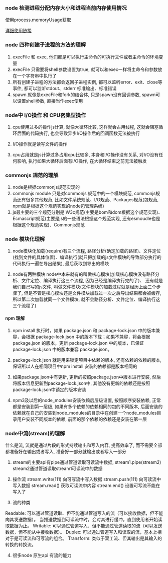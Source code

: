 ### node 检测进程分配内存大小和进程当前内存使用情况

使用process.memoryUsage获取

 [详细使用链接](https://www.lema.fun/post/47e93hs9s)

### node 四种创建子进程的方法的理解
1. execFile 和 exec, 他们都是可以执行主命令的可执行文件或者主命令的环境变量
2. execFile 只需要将shell参数设置为true, 就可以和exec一样将主命令和参数放在一个字符串中执行了
3. 所有创建子进程的方法都会返回子进程实例, 都可以监听error、exit、close等事件, 都可以监听stdout、stderr 标准输出、标准错误
4. spawn 就像是execFile和fork的结合体, 只是spawn没有回调参数, spawn可以设置shell参数, 直接当作exec使用

### node中 I/O操作 和 CPU密集型操作

1. cpu使用过多的操作js计算, 就像大循环比较, 这样就会占用线程, 这就会阻塞循环后面的代码执行, 也会导致异步I/O操作后的回调函数无法被执行

2. I/O操作就是读写文件的操作

3. cpu占用就是js计算过多占用cpu比较多, 本身和I/O操作没有关系, 对I/O没有任何影响, 执行如果大循环后面有I/O操作, 在大循环结束之前无法被触发

### commonjs 规范的理解

1. node是根据commonjs规范实现的
2. commonjs module 只是对commonjs 规范中的一个模块规范, commonjs规范还有很多其他规范, 比如文件系统规范、I/O规范、Packages规范(包规范, npm就是根据这个规范实现的node包管理系统)
3. js最主要的三个规范分别是 W3c规范(主要是bom和dom根据这个规范实现)、Ecmascript规范(主要是js的一些语法根据这个规范实现, 还有esmoudle也是根据这个规范实现)、Commonjs规范

### node 模块化理解
1. node模块化加载(require)有三个流程, 路径分析(确定加载的路径)、文件定位(找到文件的具体位置)、编译执行(就只把加载的js文件模块的导致部分执行的代码执行一遍在导出结果), 最后获取到导出的模块

2. node有两种模块 node中本来就有的叫做核心模块(加载核心模块没有路径分析、文件定位、编译执行这三个流程, 因为已经是编译执行完的了)、 还有就是我们自己写的js文件, 叫做文件模块(文件模块的加载过程就是经历上面三个步骤了, 但是不管是核心模块还是文件模块加载过一次之后导出结果都会被缓存, 所以第二次加载就同一个文件模块, 就不会路径分析、文件定位、编译执行这三个流程了)


#### npm 理解
1. npm install 执行时，如果 package.json 和 package-lock.json 中的版本兼容，会根据 package-lock.json 中的版本下载；如果不兼容，将会根据 package.json 的版本，更新 package-lock.json 中的版本，已保证 package-lock.json 中的版本兼容 package.json。

2. package-lock.json 就是用来锁定项目中依赖的版本, 还有依赖的依赖的版本, 保证所以人在相同项目中npm install 安装的依赖都是版本相同的

3. 如果package.json中有更新, 更新的按照package.json中版本进行安装, 然后将版本信息更新到package-lock.json中, 其他没有更新的依赖还是按照package-lock.json中锁定的版本安装

4. npm3及以后的node_modules安装依赖后层级设置, 按照顺序安装依赖, 正常都是安装到第一层级, 如果有多个依赖的依赖相同的包的不同版本, 后面安装的依赖就在自己的安装到node_modules的目录中在创建一个node_modules目录用户安装不同版本的依赖, 前面的那个依赖的依赖还是安装在第一层

### node中流(stream)的理解

什么是流, 流就是通过片段的形式持续输出和写入内容, 提高效率了, 而不需要全部都准备好在输出或者写入, 准备好一部分就输出或者写入一部分

1. stream的主要api有pipe通过管道读取可读流中数据,  stream1.pipe(stream2) stream2通过管道读取stream1可读流中的数据

2. 操作流
stream.write(111)  向可写流中写入数据
stream.push(111)  向可读流中写入数据
stream.read()  获取可读流中内容
stream.end()  设置可写流不能在写入了

3. 流的种类

Readable: 可以通过管道读取、但不能通过管道写入的流（可以接收数据，但不能向其发送数据）。 当推送数据到可读流中时，会对其进行缓冲，直到使用者开始读取数据为止。
Writable: 可以通过管道写入、但不能通过管道读取的流（可以发送数据，但不能从中接收数据）。
Duplex: 可以通过管道写入和读取的流，基本上相对于是可读流和可写流的组合。
Transform: 类似于双工流、但其输出是其输入的转换的转换流。

4. 很多node 原生api 有流的能力

